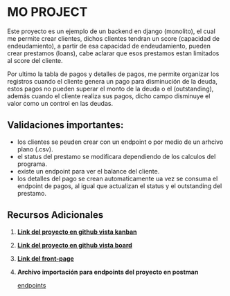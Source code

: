 # MO PROJECT

Este proyecto es un ejemplo de un backend en django (monolito), el cual me permite crear clientes, dichos clientes tendran un score (capacidad de endeudamiento),
a partir de esa capacidad de endeudamiento, pueden crear prestamos (loans), cabe aclarar que esos prestamos estan limitados al score del cliente.

Por ultimo la tabla de pagos y detalles de pagos, me permite organizar los registros cuando el cliente genera un pago para disminución de la deuda, estos pagos no pueden superar el monto de la deuda o el (outstanding), además cuando el cliente realiza sus pagos, dicho campo disminuye el valor como un control en las deudas.

## Validaciones importantes:

- los clientes se peuden crear con un endpoint o por medio de un arhcivo plano (.csv).
- el status del prestamo se modificara dependiendo de los calculos del programa.
- existe un endpoint para ver el balance del cliente.
- los detalles del pago se crean automaticamente ua vez se consuma el endpoint de pagos, al igual que actualizan el status y el outstanding del prestamo.

## Recursos Adicionales

1. [**Link del proyecto en github vista kanban**](https://github.com/users/Livinarias/projects/4)

2. [**Link del proyecto en github vista board**](https://github.com/users/Livinarias/projects/4/views/2)

3. [**Link del front-page**](https://startbootstrap.com/theme/creative)

4. **Archivo importación para endpoints del proyecto en postman**

    [endpoints](second_test/second_point.py)

